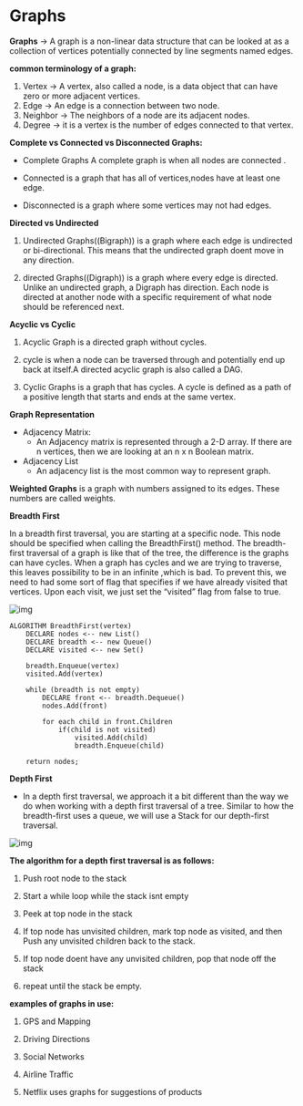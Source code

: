 # Graphs


**Graphs** -> A graph is a non-linear data structure that can be looked at as a collection of vertices  potentially connected by line segments named edges.

**common terminology of a graph:**
1. Vertex ->  A vertex, also called a node, is a data object that can have zero or more adjacent vertices.
2. Edge ->  An edge is a connection between two node.
3. Neighbor ->  The neighbors of a node are its adjacent nodes.
4. Degree ->  it is a vertex is the number of edges connected to that vertex.

**Complete vs Connected vs Disconnected Graphs:**
* Complete Graphs
A complete graph is when all nodes are connected .

* Connected
is a graph that has all of vertices,nodes have at least one edge.

* Disconnected
is a graph where some vertices may not had edges.

**Directed vs Undirected**

1.  Undirected Graphs((Bigraph))
is a graph where each edge is undirected or bi-directional. This means that the undirected graph doent move in any direction.

2.  directed Graphs((Digraph))
is a graph where every edge is directed. Unlike an undirected graph, a Digraph has direction. Each node is directed at another node with a specific requirement of what node should be referenced next.

**Acyclic vs Cyclic**

1.  Acyclic Graph
is a directed graph without cycles.


2. cycle is when a node can be traversed through and potentially end up back at itself.A directed acyclic graph is also called a DAG. 


3. Cyclic Graphs
is a graph that has cycles. A cycle is defined as a path of a positive length that starts and ends at the same vertex.



**Graph Representation**

* Adjacency Matrix:
  - An Adjacency matrix is represented through a 2-D array.
 If there are n vertices, then we are looking at an n x n Boolean matrix.
* Adjacency List
  - An adjacency list is the most common way to represent graph.



**Weighted Graphs**
is a graph with numbers assigned to its edges. These numbers are called weights. 



**Breadth First**

In a breadth first traversal, you are starting at a specific node. 
This node should be specified when calling the BreadthFirst() method.
The breadth-first traversal of a graph is like that of the tree,
the difference is the graphs can have cycles.
When a graph has cycles and we are trying to traverse, 
this leaves  possibility to be in an infinite ,which is bad. To prevent this,
we need to had some sort of flag that specifies if we have already visited that vertices. 
Upon each visit, 
we just set the “visited” flag from false to true.

![img](https://codefellows.github.io/common_curriculum/data_structures_and_algorithms/Code_401/class-35/resources/assets/BreadthFirst.PNG)



```
ALGORITHM BreadthFirst(vertex)
    DECLARE nodes <-- new List()
    DECLARE breadth <-- new Queue()
    DECLARE visited <-- new Set()

    breadth.Enqueue(vertex)
    visited.Add(vertex)

    while (breadth is not empty)
        DECLARE front <-- breadth.Dequeue()
        nodes.Add(front)

        for each child in front.Children
            if(child is not visited)
                visited.Add(child)
                breadth.Enqueue(child)   

    return nodes;

```


**Depth First**

* In a depth first traversal, we approach it a bit different than the way we do when working with a depth first traversal of a tree.
 Similar to how the breadth-first uses a queue, we will use a Stack for our depth-first traversal.

![img](https://codefellows.github.io/common_curriculum/data_structures_and_algorithms/Code_401/class-35/resources/assets/depthTrav5.PNG)



**The algorithm for a depth first traversal is as follows:**

1. Push root node to the stack

2. Start a while loop while the stack isnt empty

3. Peek at  top node in the stack

4. If top node has unvisited children, mark  top node as visited, and then Push any unvisited children back to the stack.

5. If  top node doent have any unvisited children, pop that node off the stack

6. repeat until the stack be empty.



**examples of graphs in use:**

1. GPS and Mapping

2. Driving Directions

3. Social Networks

4. Airline Traffic

5. Netflix uses graphs for suggestions of products



